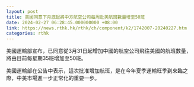 ```yaml
---
layout: post
title: 美國同意下月底起將中方航空公司每周赴美航班數量增至50班
date: 2024-02-27 06:28:45.000000000 +08:00
link: https://news.rthk.hk/rthk/ch/component/k2/1742007-20240227.htm
categories: rthk
---
```


美國運輸部宣布，已同意從3月31日起增加中國的航空公司飛往美國的航班數量，將由目前每星期35班增加至50班。

美國運輸部在公告中表示，這次批准增加航班，是在今年夏季運輸旺季到來臨之際，中美市場進一步正常化的重要一步。
